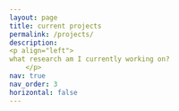 ```yaml
---
layout: page
title: current projects
permalink: /projects/
description:  
<p align="left">
what research am I currently working on? 
    </p>
nav: true
nav_order: 3
horizontal: false
---
```


